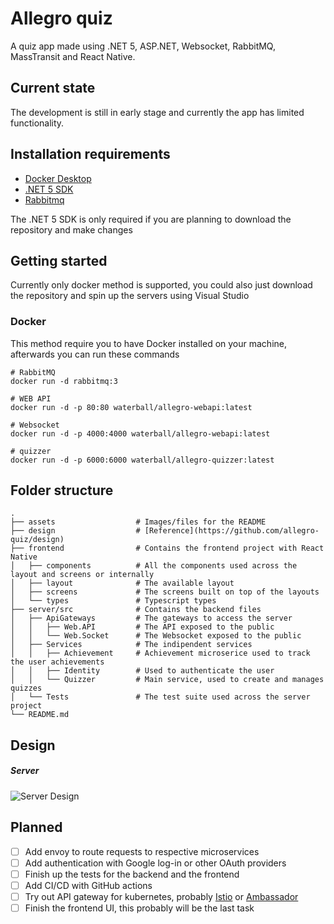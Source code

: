 # Allegro quiz

A quiz app made using .NET 5, ASP.NET, Websocket, RabbitMQ, MassTransit and React Native.

## Current state

The development is still in early stage and currently the app has limited functionality.

## Installation requirements

- [Docker Desktop](https://www.docker.com/products/docker-desktop)
- [.NET 5 SDK](https://dotnet.microsoft.com/download/dotnet/5.0)
- [Rabbitmq](https://www.rabbitmq.com/)

The .NET 5 SDK is only required if you are planning to download the repository and make changes

## Getting started

Currently only docker method is supported, you could also just download the repository and spin up the servers using Visual Studio

### Docker

This method require you to have Docker installed on your machine, afterwards you can run these commands

```base
# RabbitMQ
docker run -d rabbitmq:3

# WEB API
docker run -d -p 80:80 waterball/allegro-webapi:latest

# Websocket
docker run -d -p 4000:4000 waterball/allegro-webapi:latest

# quizzer
docker run -d -p 6000:6000 waterball/allegro-quizzer:latest
```

## Folder structure

    .
    ├── assets                  # Images/files for the README 
    ├── design                  # [Reference](https://github.com/allegro-quiz/design)
    ├── frontend                # Contains the frontend project with React Native
    │   ├── components          # All the components used across the layout and screens or internally
    │   ├── layout              # The available layout 
    │   ├── screens             # The screens built on top of the layouts
    │   └── types               # Typescript types
    ├── server/src              # Contains the backend files
    │   ├── ApiGateways         # The gateways to access the server
    │   │   ├── Web.API         # The API exposed to the public
    │   │   └── Web.Socket      # The Websocket exposed to the public
    │   ├── Services            # The indipendent services
    │   │   ├── Achievement     # Achievement microserice used to track the user achievements
    │   │   ├── Identity        # Used to authenticate the user
    │   │   └── Quizzer         # Main service, used to create and manages quizzes 
    │   └── Tests               # The test suite used across the server project
    └── README.md

## Design

##### Server

![Server Design](https://raw.githubusercontent.com/allegro-quiz/allegro-quiz-app/main/assets/draft-server.png)

## Planned

- [ ] Add envoy to route requests to respective microservices
- [ ] Add authentication with Google log-in or other OAuth providers
- [ ] Finish up the tests for the backend and the frontend
- [ ] Add CI/CD with GitHub actions
- [ ] Try out API gateway for kubernetes, probably [Istio](https://istio.io/) or [Ambassador](https://www.getambassador.io/)
- [ ] Finish the frontend UI, this probably will be the last task
